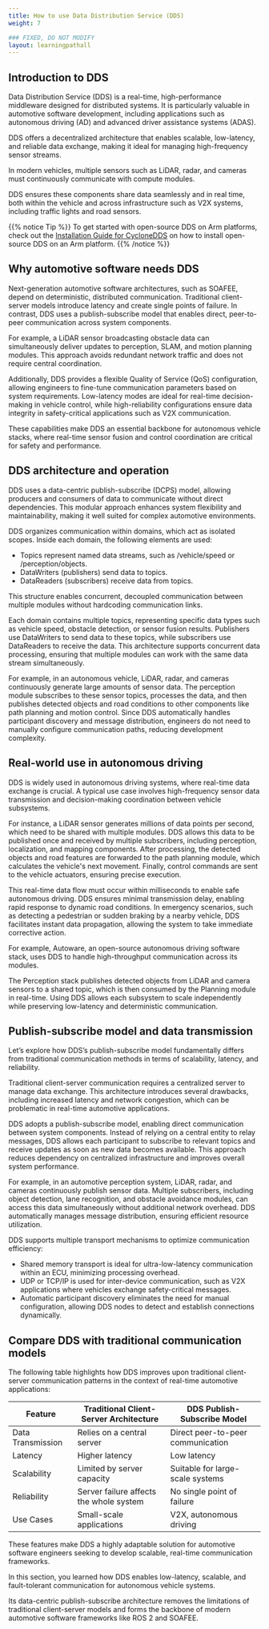 ```yaml
---
title: How to use Data Distribution Service (DDS)
weight: 7

### FIXED, DO NOT MODIFY
layout: learningpathall
---
```


## Introduction to DDS
Data Distribution Service (DDS) is a real-time, high-performance middleware designed for distributed systems.
It is particularly valuable in automotive software development, including applications such as autonomous driving (AD) and advanced driver assistance systems (ADAS). 

DDS offers a decentralized architecture that enables scalable, low-latency, and reliable data exchange, making it ideal for managing high-frequency sensor streams. 

In modern vehicles, multiple sensors such as LiDAR, radar, and cameras must continuously communicate with compute modules. 

DDS ensures these components share data seamlessly and in real time, both within the vehicle and across infrastructure such as V2X systems, including traffic lights and road sensors.

{{% notice Tip %}}
To get started with open-source DDS on Arm platforms, check out the [Installation Guide for CycloneDDS](https://learn.arm.com/install-guides/cyclonedds) on how to install open-source DDS on an Arm platform.
{{% /notice %}}


## Why automotive software needs DDS

Next-generation automotive software architectures, such as SOAFEE, depend on deterministic, distributed communication. Traditional client-server models introduce latency and create single points of failure. In contrast, DDS uses a publish-subscribe model that enables direct, peer-to-peer communication across system components.

For example, a LiDAR sensor broadcasting obstacle data can simultaneously deliver updates to perception, SLAM, and motion planning modules. This approach avoids redundant network traffic and does not require central coordination.

Additionally, DDS provides a flexible Quality of Service (QoS) configuration, allowing engineers to fine-tune communication parameters based on system requirements. Low-latency modes are ideal for real-time decision-making in vehicle control, while high-reliability configurations ensure data integrity in safety-critical applications such as V2X communication.

These capabilities make DDS an essential backbone for autonomous vehicle stacks, where real-time sensor fusion and control coordination are critical for safety and performance.

## DDS architecture and operation

DDS uses a data-centric publish-subscribe (DCPS) model, allowing producers and consumers of data to communicate without direct dependencies. This modular approach enhances system flexibility and maintainability, making it well suited for complex automotive environments.

DDS organizes communication within domains, which act as isolated scopes. Inside each domain, the following elements are used:
- Topics represent named data streams, such as /vehicle/speed or /perception/objects.
- DataWriters (publishers) send data to topics.
- DataReaders (subscribers) receive data from topics.

This structure enables concurrent, decoupled communication between multiple modules without hardcoding communication links.

Each domain contains multiple topics, representing specific data types such as vehicle speed, obstacle detection, or sensor fusion results. Publishers use DataWriters to send data to these topics, while subscribers use DataReaders to receive the data. This architecture supports concurrent data processing, ensuring that multiple modules can work with the same data stream simultaneously.

For example, in an autonomous vehicle, LiDAR, radar, and cameras continuously generate large amounts of sensor data. The perception module subscribes to these sensor topics, processes the data, and then publishes detected objects and road conditions to other components like path planning and motion control. Since DDS automatically handles participant discovery and message distribution, engineers do not need to manually configure communication paths, reducing development complexity.

## Real-world use in autonomous driving

DDS is widely used in autonomous driving systems, where real-time data exchange is crucial. A typical use case involves high-frequency sensor data transmission and decision-making coordination between vehicle subsystems.

For instance, a LiDAR sensor generates millions of data points per second, which need to be shared with multiple modules. DDS allows this data to be published once and received by multiple subscribers, including perception, localization, and mapping components. After processing, the detected objects and road features are forwarded to the path planning module, which calculates the vehicle's next movement. Finally, control commands are sent to the vehicle actuators, ensuring precise execution.

This real-time data flow must occur within milliseconds to enable safe autonomous driving. DDS ensures minimal transmission delay, enabling rapid response to dynamic road conditions. In emergency scenarios, such as detecting a pedestrian or sudden braking by a nearby vehicle, DDS facilitates instant data propagation, allowing the system to take immediate corrective action.

For example, Autoware, an open-source autonomous driving software stack, uses DDS to handle high-throughput communication across its modules. 

The Perception stack publishes detected objects from LiDAR and camera sensors to a shared topic, which is then consumed by the Planning module in real-time. Using DDS allows each subsystem to scale independently while preserving low-latency and deterministic communication.

## Publish-subscribe model and data transmission

Let’s explore how DDS’s publish-subscribe model fundamentally differs from traditional communication methods in terms of scalability, latency, and reliability.

Traditional client-server communication requires a centralized server to manage data exchange. This architecture introduces several drawbacks, including increased latency and network congestion, which can be problematic in real-time automotive applications.

DDS adopts a publish-subscribe model, enabling direct communication between system components. Instead of relying on a central entity to relay messages, DDS allows each participant to subscribe to relevant topics and receive updates as soon as new data becomes available. This approach reduces dependency on centralized infrastructure and improves overall system performance.

For example, in an automotive perception system, LiDAR, radar, and cameras continuously publish sensor data. Multiple subscribers, including object detection, lane recognition, and obstacle avoidance modules, can access this data simultaneously without additional network overhead. DDS automatically manages message distribution, ensuring efficient resource utilization.

DDS supports multiple transport mechanisms to optimize communication efficiency:
* Shared memory transport is ideal for ultra-low-latency communication within an ECU, minimizing processing overhead.
* UDP or TCP/IP is used for inter-device communication, such as V2X applications where vehicles exchange safety-critical messages.
* Automatic participant discovery eliminates the need for manual configuration, allowing DDS nodes to detect and establish connections dynamically.

## Compare DDS with traditional communication models

The following table highlights how DDS improves upon traditional client-server communication patterns in the context of real-time automotive applications:

| Feature              | Traditional Client-Server Architecture      | DDS Publish-Subscribe Model       |
|----------------------|--------------------------------------------|---------------------------        |
| Data Transmission    | Relies on a central server                 | Direct peer-to-peer communication |
| Latency              | Higher latency                             | Low latency                       |
| Scalability          | Limited by server capacity                 | Suitable for large-scale systems  |
| Reliability          | Server failure affects the whole system    | No single point of failure        |
| Use Cases            | Small-scale applications                   | V2X, autonomous driving           |

These features make DDS a highly adaptable solution for automotive software engineers seeking to develop scalable, real-time communication frameworks.

In this section, you learned how DDS enables low-latency, scalable, and fault-tolerant communication for autonomous vehicle systems.

Its data-centric publish-subscribe architecture removes the limitations of traditional client-server models and forms the backbone of modern automotive software frameworks like ROS 2 and SOAFEE.


